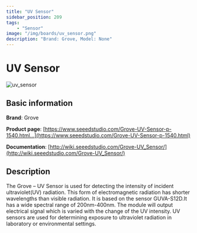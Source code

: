 ```yaml
---
title: "UV Sensor"
sidebar_position: 209
tags:
    - "Sensor"
image: "/img/boards/uv_sensor.png"
description: "Brand: Grove, Model: None"
---
```

# UV Sensor

![uv_sensor](/img/boards/uv_sensor.png)

## Basic information

**Brand**: Grove

**Product page**: [https://www.seeedstudio.com/Grove-UV-Sensor-p-1540.html...](https://www.seeedstudio.com/Grove-UV-Sensor-p-1540.html)

**Documentation**: [http://wiki.seeedstudio.com/Grove-UV_Sensor/](http://wiki.seeedstudio.com/Grove-UV_Sensor/)

## Description

The Grove – UV Sensor is used for detecting the intensity of incident ultraviolet\(UV\) radiation\. This form of electromagnetic radiation has shorter wavelengths than visible radiation\. It is based on the sensor GUVA\-S12D\.It has a wide spectral range of 200nm\-400nm\. The module will output electrical signal which is varied with the change of the UV intensity\. UV sensors are used for determining exposure to ultraviolet radiation in laboratory or environmental settings\.

